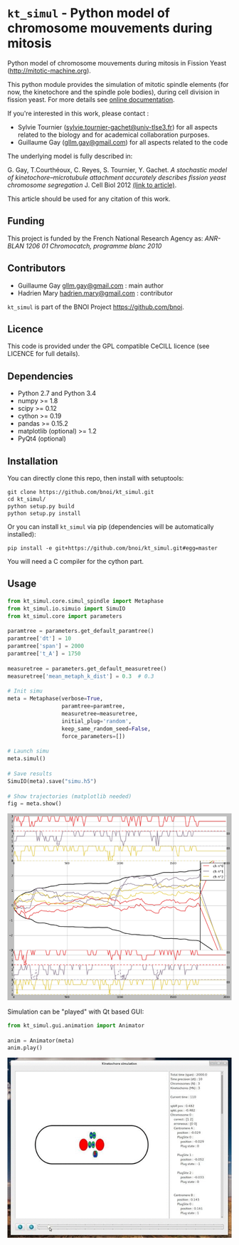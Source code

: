 # `kt_simul` - Python model of chromosome mouvements during mitosis

Python model of chromosome mouvements during mitosis in Fission Yeast
(http://mitotic-machine.org).

This python module provides the simulation of mitotic spindle elements (for now,
the kinetochore and the spindle pole bodies), during cell division in fission
yeast. For more details see [online documentation](http://bnoi.github.io/kt_simul/ "kt_simul documentation").

If you're interested in this work, please contact :

- Sylvie Tournier (sylvie.tournier-gachet@univ-tlse3.fr) for
  all aspects related to the biology and for academical collaboration purposes.
- Guillaume Gay (gllm.gay@gmail.com) for all aspects related to the code

The underlying model is fully described in:

G. Gay, T.Courthéoux, C. Reyes, S. Tournier, Y. Gachet. *A stochastic model of
kinetochore–microtubule attachment accurately describes fission yeast chromosome
segregation* J. Cell Biol 2012 [(link to article)](http://jcb.rupress.org/content/196/6/757.abstract).

This article should be used for any citation of this work.

Funding
-------

This project is funded by the French National Research Agency as:
   *ANR- BLAN 1206 01 Chromocatch, programme blanc 2010*

Contributors
------------

- Guillaume Gay <gllm.gay@gmail.com> : main author
- Hadrien Mary <hadrien.mary@gmail.com> : contributor

`kt_simul` is part of the BNOI Project <https://github.com/bnoi>.


Licence
-------

This code is provided under the GPL compatible CeCILL licence (see
LICENCE for full details).

Dependencies
------------

- Python 2.7 and Python 3.4
- numpy >= 1.8
- scipy >= 0.12
- cython >= 0.19
- pandas >= 0.15.2
- matplotlib (optional) >= 1.2
- PyQt4 (optional)

Installation
------------

You can directly clone this repo, then install with setuptools:

    git clone https://github.com/bnoi/kt_simul.git
    cd kt_simul/
    python setup.py build
    python setup.py install

Or you can install `kt_simul` via pip (dependencies will be automatically
installed):

    pip install -e git+https://github.com/bnoi/kt_simul.git#egg=master

You will need a C compiler for the cython part.

Usage
-----

```python
from kt_simul.core.simul_spindle import Metaphase
from kt_simul.io.simuio import SimuIO
from kt_simul.core import parameters

paramtree = parameters.get_default_paramtree()
paramtree['dt'] = 10
paramtree['span'] = 2000
paramtree['t_A'] = 1750

measuretree = parameters.get_default_measuretree()
measuretree['mean_metaph_k_dist'] = 0.3  # 0.3

# Init simu
meta = Metaphase(verbose=True,
                 paramtree=paramtree,
                 measuretree=measuretree,
                 initial_plug='random',
                 keep_same_random_seed=False,
                 force_parameters=[])

# Launch simu
meta.simul()

# Save results
SimuIO(meta).save("simu.h5")

# Show trajectories (matplotlib needed)
fig = meta.show()
```

![Chromosomes trajectories](examples/trajectories.png "Chromosomes trajectories")

Simulation can be "played" with Qt based GUI:

```python
from kt_simul.gui.animation import Animator

anim = Animator(meta)
anim.play()
```

![GUI](examples/gui.gif "GUI")

